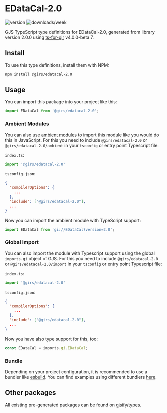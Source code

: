 
# EDataCal-2.0

![version](https://img.shields.io/npm/v/@girs/edatacal-2.0)
![downloads/week](https://img.shields.io/npm/dw/@girs/edatacal-2.0)


GJS TypeScript type definitions for EDataCal-2.0, generated from library version 2.0.0 using [ts-for-gir](https://github.com/gjsify/ts-for-gir) v4.0.0-beta.7.


## Install

To use this type definitions, install them with NPM:
```bash
npm install @girs/edatacal-2.0
```

## Usage

You can import this package into your project like this:
```ts
import EDataCal from '@girs/edatacal-2.0';
```

### Ambient Modules

You can also use [ambient modules](https://github.com/gjsify/ts-for-gir/tree/main/packages/cli#ambient-modules) to import this module like you would do this in JavaScript.
For this you need to include `@girs/edatacal-2.0` or `@girs/edatacal-2.0/ambient` in your `tsconfig` or entry point Typescript file:

`index.ts`:
```ts
import '@girs/edatacal-2.0'
```

`tsconfig.json`:
```json
{
  "compilerOptions": {
    ...
  },
  "include": ["@girs/edatacal-2.0"],
  ...
}
```

Now you can import the ambient module with TypeScript support: 

```ts
import EDataCal from 'gi://EDataCal?version=2.0';
```

### Global import

You can also import the module with Typescript support using the global `imports.gi` object of GJS.
For this you need to include `@girs/edatacal-2.0` or `@girs/edatacal-2.0/import` in your `tsconfig` or entry point Typescript file:

`index.ts`:
```ts
import '@girs/edatacal-2.0'
```

`tsconfig.json`:
```json
{
  "compilerOptions": {
    ...
  },
  "include": ["@girs/edatacal-2.0"],
  ...
}
```

Now you have also type support for this, too:

```ts
const EDataCal = imports.gi.EDataCal;
```

### Bundle

Depending on your project configuration, it is recommended to use a bundler like [esbuild](https://esbuild.github.io/). You can find examples using different bundlers [here](https://github.com/gjsify/ts-for-gir/tree/main/examples).

## Other packages

All existing pre-generated packages can be found on [gjsify/types](https://github.com/gjsify/types).

